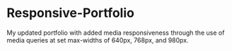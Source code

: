 # Responsive-Portfolio
My updated portfolio with added media responsiveness through the use of media queries at set max-widths of 640px, 768px, and 980px. 